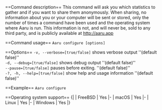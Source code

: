 ==Command description==
This command will ask you which statistics to gather and if you want to share them anonymously. When sharing, no information about you or your computer will be sent or stored, only the number of times a command have been used and the operating system where Aaru is run. This information is not, and will never be, sold to any third party, and is publicly available at http://aaru.app

==Command usage==
<code>Aaru configure [options]</code>

==Options==
<code>-v, --verbose=[true/false]</code> shows verbose output ''(default false)''<br />
<code>-d, --debug=[true/false]</code> shows debug output ''(default false)''<br />
<code>--pause=[true/false]</code> pauses before exiting. ''(default false)''<br />
<code>-?, -h, --help=[true/false]</code> show help and usage information ''(default false)''<br />

==Example==
<code>Aaru configure</code>

==Operating system support==
{|
| FreeBSD
| Yes
|-
| macOS
| Yes
|-
| Linux
| Yes
|-
| Windows
| Yes
|}